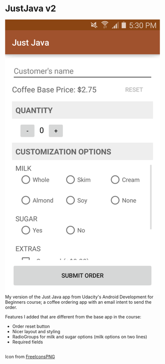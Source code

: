 # JustJava v2
<img align="right" src="https://github.com/Anna-Liu/JustJava/blob/master/preview.png?raw=true">My version of the Just Java app from Udacity's Android Development for Beginners course; a coffee ordering app with an email intent to send the order.

Features I added that are different from the base app in the course:
- Order reset button
- Nicer layout and styling
- RadioGroups for milk and sugar options (milk options on two lines)
- Required fields

<br>Icon from [FreeIconsPNG](www.freeiconspng.com)
